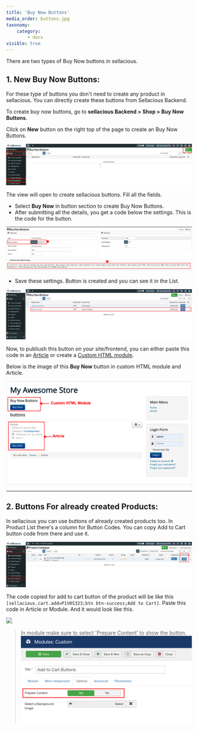 ```yaml
---
title: 'Buy Now Buttons'
media_order: buttons.jpg
taxonomy:
    category:
        - docs
visible: true
---
```


There are two types of Buy Now buttons in sellacious.  

## 1. **New Buy Now Buttons:**  

For these type of buttons you don't need to create any product in sellacious. You can directly create these buttons from Sellacious Backend.

To create buy now buttons, go to **sellacious Backend > Shop > Buy Now Buttons**.  

Click on **New** button on the right top of the page to create an Buy Now Buttons.

![](buttons.jpg)

The view will open to create sellacious buttons. Fill all the fields.  

* Select **Buy Now** in button section to create Buy Now Buttons.
* After submitting all the details, you get a code below the settings. This is the code for the button. 

![](buy-code.png)

* Save these settings. Button is created and you can see it in the List.  

![](buy-button.png)

Now, to publiush this button on your site/frontend, you can either paste this code in an [Article](https://docs.joomla.org/Adding_a_new_article) or create a [Custom HTML module](https://docs.joomla.org/Help39:Extensions_Module_Manager_Custom_HTML).

Below is the image of this **Buy Now** button in custom HTML module and Article.

![](buynow-button.png)

---

## 2. **Buttons For already created Products:**  

In sellacious you can use buttons of already created products too. In Product List there's a column for Button Codes. You can copy Add to Cart button code from there and use it. 

![](copy-code.png)

The code copied for add to cart button of the product will be like this `[sellacious.cart.add=P1V0S323;btn btn-success;Add to Cart]`. Paste this code in Article or Module. And it would look like this.

![](button.png)

> In module make sure to select 'Prepare Content' to show the button.
> ![](module.png)